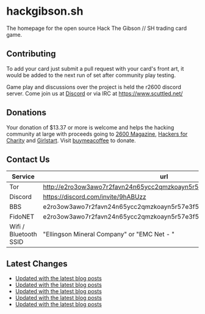 # hackgibson.sh
The homepage for the open source Hack The Gibson // SH trading card game.


## Contributing

To add your card just submit a pull request with your card's front art, it would be added to the next run of set after community play testing.

Game play and discussions over the project is held the r2600 discord server. Come join us at [Discord](https://discord.com/invite/9hABUzz) or via IRC at https://www.scuttled.net/


## Donations

Your donation of $13.37 or more is welcome and helps the hacking community at large with proceeds going to [2600 Magazine](https://2600.com/), [Hackers for Charity](https://hackersforcharity.org) and [Girlstart](https://girlstart.org).  Visit [buymeacoffee](https://www.buymeacoffee.com/hackgibson.sh) to donate.


## Contact Us

Service | url
-|-
Tor | http://e2ro3ow3awo7r2favn24n65ycc2qmzkoayn5r57e3f56nvjwdcgg32ad.onion
Discord | https://discord.com/invite/9hABUzz
BBS | e2ro3ow3awo7r2favn24n65ycc2qmzkoayn5r57e3f56nvjwdcgg32ad.onion:23
FidoNET | e2ro3ow3awo7r2favn24n65ycc2qmzkoayn5r57e3f56nvjwdcgg32ad.onion:24554
Wifi / Bluetooth SSID | "Ellingson Mineral Company" or "EMC Net - <fidonet address>"

## Latest Changes
<!-- BLOG-POST-LIST:START -->
- [Updated with the latest blog posts](https://github.com/DFW2600/hackgibson.sh/commit/b8c1c014245b35b8f2c62eb03d9685171fd9b69e)
- [Updated with the latest blog posts](https://github.com/DFW2600/hackgibson.sh/commit/a8f9501802fb4fc62e7fde2cd0c7df964acbb9b8)
- [Updated with the latest blog posts](https://github.com/DFW2600/hackgibson.sh/commit/2a2fa9d5531d79b18f223ca7b3c9f8ac9cde4719)
- [Updated with the latest blog posts](https://github.com/DFW2600/hackgibson.sh/commit/7210803aafe426d320acdeaede71715d38621842)
- [Updated with the latest blog posts](https://github.com/DFW2600/hackgibson.sh/commit/7c2fbbff74ddc1b7648ef4df3f5ae5822df7324d)
<!-- BLOG-POST-LIST:END -->
